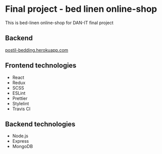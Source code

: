 # Final project - bed linen online-shop

This is bed-linen online-shop for DAN-IT final project

## Backend

[postil-bedding.herokuapp.com](https://postil-bedding.herokuapp.com/)

## Frontend technologies

- React
- Redux
- SCSS
- ESLint
- Prettier
- Stylelint
- Travis CI

## Backend technologies

- Node.js
- Express
- MongoDB
